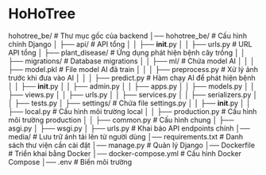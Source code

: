 # HoHoTree

hohotree_be/                  # Thư mục gốc của backend
│── hohotree_be/              # Cấu hình chính Django
│   ├── api/                  # API tổng
│   │   ├── __init__.py
│   │   ├── urls.py           # URL API tổng
│   ├── plant_disease/        # Ứng dụng phát hiện bệnh cây trồng
│   │   ├── migrations/       # Database migrations
│   │   ├── ml/               # Chứa model AI
│   │   │   ├── model.pkl     # File model AI đã train
│   │   │   ├── preprocess.py # Xử lý ảnh trước khi đưa vào AI
│   │   │   ├── predict.py    # Hàm chạy AI để phát hiện bệnh
│   │   ├── __init__.py
│   │   ├── admin.py
│   │   ├── apps.py
│   │   ├── models.py
│   │   ├── views.py
│   │   ├── urls.py
│   │   ├── services.py
│   │   ├── serializers.py
│   │   ├── tests.py
│   ├── settings/             # Chứa file settings.py
│   │   ├── __init__.py
│   │   ├── local.py          # Cấu hình môi trường local
│   │   ├── production.py     # Cấu hình môi trường production
│   │   ├── common.py         # Cấu hình chung
│   ├── asgi.py
│   ├── wsgi.py
│   ├── urls.py               # Khai báo API endpoints chính
│── media/                    # Lưu trữ ảnh tải lên từ người dùng
│── requirements.txt          # Danh sách thư viện cần cài đặt
│── manage.py                 # Quản lý Django
│── Dockerfile                # Triển khai bằng Docker
│── docker-compose.yml        # Cấu hình Docker Compose
│── .env                      # Biến môi trường
